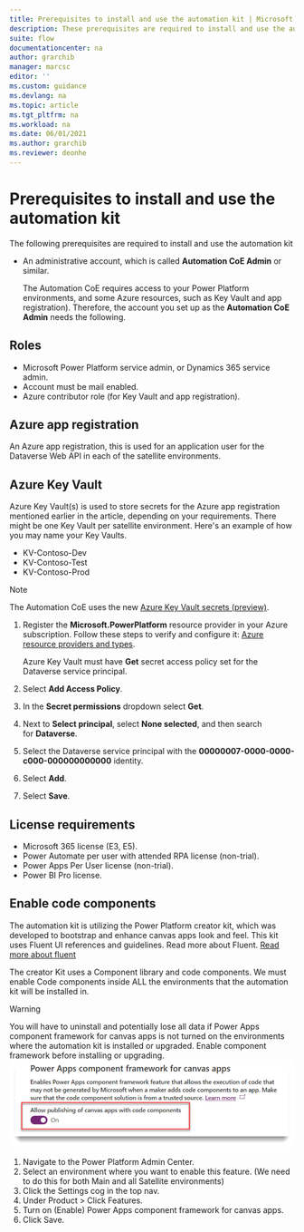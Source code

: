 ```yaml
---
title: Prerequisites to install and use the automation kit | Microsoft Docs
description: These prerequisites are required to install and use the automation kit.
suite: flow
documentationcenter: na
author: grarchib
manager: marcsc
editor: ''
ms.custom: guidance
ms.devlang: na
ms.topic: article
ms.tgt_pltfrm: na
ms.workload: na
ms.date: 06/01/2021
ms.author: grarchib
ms.reviewer: deonhe
---
```


# Prerequisites to install and use the automation kit

The following prerequisites are required to install and use the automation kit

- An administrative account, which is called **Automation CoE Admin** or similar.

  The Automation CoE requires access to your Power Platform environments, and some Azure resources, such as Key Vault and app registration). Therefore, the account you set up as the **Automation CoE Admin** needs the following.

## Roles

- Microsoft Power Platform service admin, or Dynamics 365 service admin.
- Account must be mail enabled.
- Azure contributor role (for Key Vault and app registration).

## Azure app registration

An Azure app registration, this is used for an application user for the Dataverse Web API in each of the satellite environments.

## Azure Key Vault

Azure Key Vault(s) is used to store secrets for the Azure app registration mentioned earlier in the article, depending on your requirements. There might be one Key Vault per satellite environment. Here's an example of how you may name your Key Vaults.

- KV-Contoso-Dev
- KV-Contoso-Test
- KV-Contoso-Prod

>[!NOTE]
>The Automation CoE uses the new [Azure Key Vault secrets (preview)](/powerapps/maker/data-platform/EnvironmentVariables#use-azure-key-vault-secrets-preview).

1. Register the **Microsoft.PowerPlatform** resource provider in your Azure subscription. Follow these steps to verify and configure it: [Azure resource providers and types](/azure/azure-resource-manager/management/resource-providers-and-types).

   Azure Key Vault must have **Get** secret access policy set for the Dataverse service principal.

1. Select **Add Access Policy**.
1. In the **Secret permissions** dropdown select **Get**.
1. Next to **Select principal**, select **None selected**, and then search for **Dataverse**.
1. Select the Dataverse service principal with the **00000007-0000-0000-c000-000000000000** identity.
1. Select **Add**.
1. Select **Save**.

## License requirements

<!--todo: confirm if it's any of these licenses needed-->
- Microsoft 365 license (E3, E5).
- Power Automate per user with attended RPA license (non-trial).
- Power Apps Per User license (non-trial).
- Power BI Pro license.

## Enable code components

The automation kit is utilizing the Power Platform creator kit, which was developed to bootstrap and enhance canvas apps look and feel. This kit uses Fluent UI references and guidelines. Read more about Fluent. [Read more about fluent](https://www.microsoft.com/design/fluent/)

The creator Kit uses a Component library and code components. We must enable Code components inside ALL the environments that the automation kit will be installed in.

> [!WARNING]
> You will have to uninstall and potentially lose all data if Power Apps component framework for canvas apps is not turned on the environments where the automation kit is installed or upgraded.
Enable component framework before installing or upgrading.
![A screenshot that displays the environments](media/CodeComponentsTurnedOn.png)

1. Navigate to the Power Platform Admin Center.
1. Select an environment where you want to enable this feature.
(We need to do this for both Main and all Satellite environments)
1. Click the Settings cog in the top nav.
1. Under Product > Click Features.
1. Turn on (Enable) Power Apps component framework for canvas apps.
1. Click Save.
